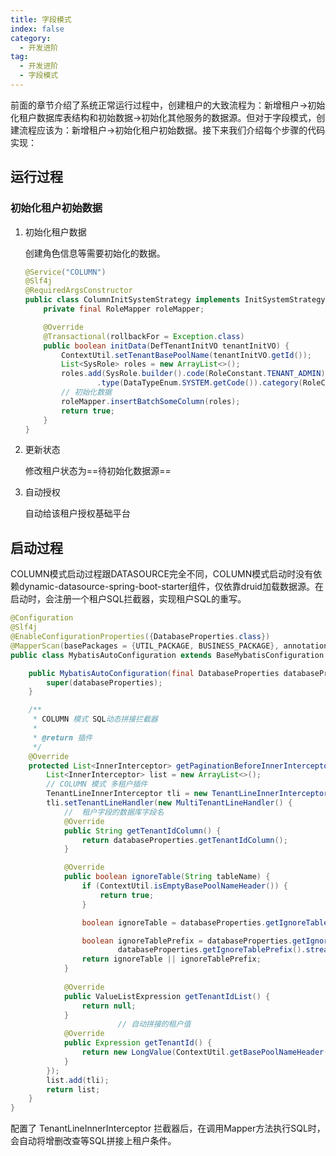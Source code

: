 ```yaml
---
title: 字段模式
index: false
category:
  - 开发进阶
tag:
  - 开发进阶
  - 字段模式
---
```


前面的章节介绍了系统正常运行过程中，创建租户的大致流程为：新增租户->初始化租户数据库表结构和初始数据->初始化其他服务的数据源。但对于字段模式，创建流程应该为：新增租户->初始化租户初始数据。接下来我们介绍每个步骤的代码实现：

## 运行过程

<!-- @include: ./数据源模式.md#create -->

### 初始化租户初始数据

1. 初始化租户数据

   创建角色信息等需要初始化的数据。

   ```java
   @Service("COLUMN")
   @Slf4j
   @RequiredArgsConstructor
   public class ColumnInitSystemStrategy implements InitSystemStrategy {
       private final RoleMapper roleMapper;
   
       @Override
       @Transactional(rollbackFor = Exception.class)
       public boolean initData(DefTenantInitVO tenantInitVO) {
           ContextUtil.setTenantBasePoolName(tenantInitVO.getId());
           List<SysRole> roles = new ArrayList<>();
           roles.add(SysRole.builder().code(RoleConstant.TENANT_ADMIN).name("租户管理员").readonly(true).remarks("内置管理员").state(true)
                   .type(DataTypeEnum.SYSTEM.getCode()).category(RoleCategoryEnum.FUNCTION.getCode()).build());
           // 初始化数据
           roleMapper.insertBatchSomeColumn(roles);
           return true;
       }
   }  
   ```

   

2. 更新状态

   修改租户状态为==待初始化数据源==

3. 自动授权

   自动给该租户授权基础平台



## 启动过程

COLUMN模式启动过程跟DATASOURCE完全不同，COLUMN模式启动时没有依赖dynamic-datasource-spring-boot-starter组件，仅依靠druid加载数据源。在启动时，会注册一个租户SQL拦截器，实现租户SQL的重写。

```java
@Configuration
@Slf4j
@EnableConfigurationProperties({DatabaseProperties.class})
@MapperScan(basePackages = {UTIL_PACKAGE, BUSINESS_PACKAGE}, annotationClass = Repository.class)
public class MybatisAutoConfiguration extends BaseMybatisConfiguration {

    public MybatisAutoConfiguration(final DatabaseProperties databaseProperties) {
        super(databaseProperties);
    }

    /**
     * COLUMN 模式 SQL动态拼接拦截器
     *
     * @return 插件
     */
    @Override
    protected List<InnerInterceptor> getPaginationBeforeInnerInterceptor() {
        List<InnerInterceptor> list = new ArrayList<>();
        // COLUMN 模式 多租户插件
        TenantLineInnerInterceptor tli = new TenantLineInnerInterceptor();
        tli.setTenantLineHandler(new MultiTenantLineHandler() {
          	//  租户字段的数据库字段名
            @Override
            public String getTenantIdColumn() {
                return databaseProperties.getTenantIdColumn();
            }

            @Override
            public boolean ignoreTable(String tableName) {
                if (ContextUtil.isEmptyBasePoolNameHeader()) {
                    return true;
                }

                boolean ignoreTable = databaseProperties.getIgnoreTable() != null && databaseProperties.getIgnoreTable().contains(tableName);

                boolean ignoreTablePrefix = databaseProperties.getIgnoreTablePrefix() != null &&
                        databaseProperties.getIgnoreTablePrefix().stream().anyMatch(prefix -> tableName.startsWith(prefix));
                return ignoreTable || ignoreTablePrefix;
            }
						
            @Override
            public ValueListExpression getTenantIdList() {
                return null;
            }
						// 自动拼接的租户值
            @Override
            public Expression getTenantId() {
                return new LongValue(ContextUtil.getBasePoolNameHeader());
            }
        });
        list.add(tli);
        return list;
    }
}
```

配置了 TenantLineInnerInterceptor 拦截器后，在调用Mapper方法执行SQL时，会自动将增删改查等SQL拼接上租户条件。

